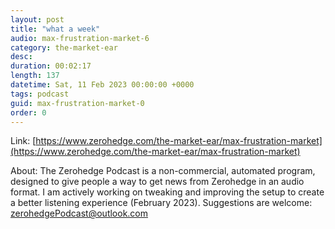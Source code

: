 ```yaml
---
layout: post
title: "what a week"
audio: max-frustration-market-6
category: the-market-ear
desc: 
duration: 00:02:17
length: 137
datetime: Sat, 11 Feb 2023 00:00:00 +0000
tags: podcast
guid: max-frustration-market-0
order: 0
---
```



Link: [https://www.zerohedge.com/the-market-ear/max-frustration-market](https://www.zerohedge.com/the-market-ear/max-frustration-market)

About: The Zerohedge Podcast is a non-commercial, automated program, designed to give people a way to get news from Zerohedge in an audio format.  I am actively working on tweaking and improving the setup to create a better listening experience (February 2023).  Suggestions are welcome: [zerohedgePodcast@outlook.com](mailto:zerohedgePodcast@outlook.com)